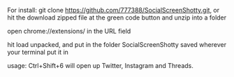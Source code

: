 For install: git clone https://github.com/777388/SocialScreenShotty.git, or hit the download zipped file at the green code button and unzip into a folder

open chrome://extensions/ in the URL field

hit load unpacked, and put in the folder SocialScreenShotty saved wherever your terminal put it in

usage: Ctrl+Shift+6 will open up Twitter, Instagram and Threads.

